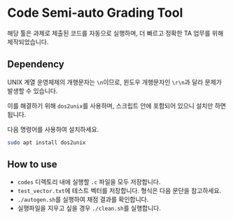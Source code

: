 # Code Semi-auto Grading Tool

해당 툴은 과제로 제출된 코드를 자동으로 실행하며, 더 빠르고 정확한 TA 업무를 위해 제작되었습니다.

## Dependency

UNIX 계열 운영체제의 개행문자는 `\n`이므로, 윈도우 개행문자인 `\r\n`과 달라 문제가 발생할 수 있습니다.

이를 해결하기 위해 `dos2unix`를 사용하며, 스크립트 안에 포함되어 있으니 설치만 하면 됩니다.

다음 명령어를 사용하여 설치하세요.

```bash
sudo apt install dos2unix
```

## How to use

* `codes` 디렉토리 내에 실행할 `.c` 파일을 모두 저장합니다.
* `test_vector.txt`에 테스트 벡터를 저장합니다. 형식은 다음 문단을 참고하세요.
* `./autogen.sh`를 실행하여 채점 결과를 확인합니다.
* 실행파일을 지우고 싶을 경우 `./clean.sh`를 실행합니다.

